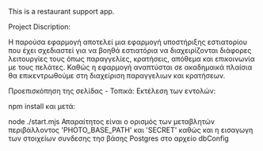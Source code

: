 This is a restaurant support app.

Project Discription:

Η παρούσα εφαρμογή αποτελεί μια εφαρμογή υποστήριξης εστιατορίου που έχει
σχεδιαστεί για να βοηθά εστιατόρια να διαχειρίζονται διάφορες λειτουργίες 
τους όπως παραγγελίες, κρατήσεις, απόθεμα και επικοινωνία με τους πελάτες.
Καθώς η εφαρμογή αναπτύσται σε ακαδημαικά πλαίσια θα επικεντρωθούμε στη 
διαχείριση παραγγελιων και κρατήσεων.


Προεπισκόπηση της σελίδας - Τοπικά:
Εκτέλεση των εντολών:

npm install
και μετά:

node ./start.mjs
Απαραίτητος είναι ο ορισμός των μεταβλητών περιβάλλοντος 'PHOTO_BASE_PATH' και 'SECRET' καθώς και η εισαγωγη των στοιχείων συνδεσης τησ βάσης Postgres στο αρχείο dbConfig
